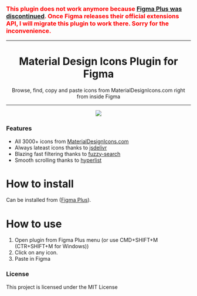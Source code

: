 <h3 style="color:red">
This plugin does not work anymore because <a href="https://spectrum.chat/figma-plus/general/thank-you-and-good-bye~ef95c63c-b8e1-4885-8404-d8bf08fdb1d0">Figma Plus was discontinued</a>.  Once Figma releases their official extensions API, I will migrate this plugin to work there.  Sorry for the inconvenience.
</h3>
<hr/>
<h1 align="center"> Material Design Icons Plugin for Figma </h1>

<p align="center"> Browse, find, copy and paste icons from MaterialDesignIcons.com right from inside Figma</p>

<hr/>

<p align="center"> 
<img align="center" src="https://user-images.githubusercontent.com/1207863/53296104-bdbb0900-3819-11e9-89fa-55ebf80362c1.gif" />
 </p>

<h3> Features </h3>

<ul>
  <li>All 3000+ icons from <a href="https://materialdesignicons.com">MaterialDesignIcons.com</a></li>
  <li>Always lateast icons thanks to <a href="https://jsdelivr.com">jsdelivr</a></li>
  <li>Blazing fast filtering thanks to <a href="https://www.npmjs.com/package/fuzzy-search">fuzzy-search</a></li>
  <li>Smooth scrolling thanks to  <a href="https://www.npmjs.com/package/hyperlist">hyperlist</a></li>
</ul>


# How to install
Can be installed from ([Figma Plus](https://figmaplus.com/)).

# How to use
1. Open plugin from Figma Plus menu (or use CMD+SHIFT+M (CTR+SHIFT+M for Windows))
2. Click on any icon.
3. Paste in Figma

<h3>License</h3>

This project is licensed under the MIT License
